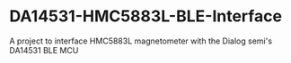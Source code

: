 # DA14531-HMC5883L-BLE-Interface
A project to interface HMC5883L magnetometer with the Dialog semi's DA14531 BLE MCU
